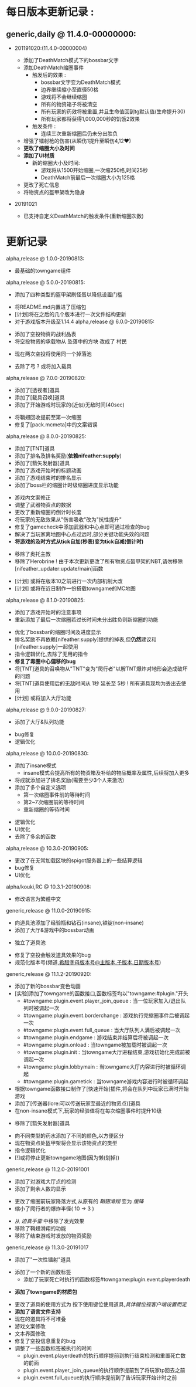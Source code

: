 # 每日版本更新记录 :

## generic,daily @ 11.4.0-00000000:

*   201191020:(11.4.0-00000004)
    *   添加了DeathMatch模式下的bossbar文字
    *   添加DeathMatch缩圈事件
        *   触发后的效果 : 
            * bossbar文字变为DeathMatch模式
            * 边界继续缩小至直径50格
            * 游戏将不会继续缩圈
            * 所有的物资箱子将被清空
            * 所有玩家的药效将被重置,并且生命值回到tg默认值(生命提升30)
            * 所有玩家都将获得1,000,000秒的饥饿2效果
        *   触发条件 :
            * 连续三次重新缩圈后仍未分出胜负
    *   增强了镭射枪的伤害(从瞬伤1提升至瞬伤4,12❤)
    *   **更改了缩圈大小及时间**
    *   **添加了UI材质**
        *   新的缩圈大小及时间:
            *   游戏将从1500开始缩圈,一次缩250格,时间25秒
            *   DeathMatch前最后一次缩圈大小为125格
    *   更改了死亡信息
    *   将物资点的盔甲架改为隐身

*   20191021
    *   已支持自定义DeathMatch的触发条件(重新缩圈次数)

更新记录
====================================
alpha,release @ 1.0.0-20190813:
+ 最基础的towngame组件

alpha,release @ 5.0.0-20190815:

+ 添加了四种类型的盔甲架刷怪蛋以降低设置门槛
* 将README.md内置进了压缩包
* [计划]将在之后的几个版本进行一次文件结构更新
* 对于游戏版本升级至1.14.4
alpha,release @ 6.0.0-20190815:

+ 	添加了空投物资的战利品表
+ 	将空投物资的承载物从 坠落中的方块 改成了 村民
*  	现在两次空投将使用同一个掉落池
-  	去除了弓
?	或将加入载具

alpha,release @ 7.0.0-20190820:

+   添加了[透视者]道具
+   添加了[载具召唤]道具
+   添加了开始游戏时玩家的(近似)无敌时间(40sec)
*   将鞘翅回收提前至第一次缩圈
*   修复了[pack.mcmeta]中的文案错误

alpha,release @ 8.0.0-20190825:  

+   添加了[TNT]道具
+   添加了排名及排名奖励(**依赖nifeather:supply**)
+   添加了[箭矢发射器]道具
+   添加了游戏开始时的标题动画
+   添加了游戏结束时的排名显示
+   添加了boss栏的缩圈计时级缩圈进度显示功能
*   游戏内文案修正
*   调整了武器物资点的数据
*   更改了重新缩圈的倒计时长度
*   将玩家的无敌效果从"伤害吸收"改为"抗性提升"
*   修复了gamecheck中添加武器和中心点即可通过检查的bug
*   解决了当玩家离地图中心点过远时,部分关键功能失效的问题
*   **将游戏的及时方式从tick自加(秒表)变为tick自减(倒计时)**
-   移除了奥托主教
-   移除了Herobrine
    !   由于本次更新更改了所有物资点盔甲架的NBT,请勿移除[nifeather_updater:update/main]函数
* [计划]  或将在版本10之前进行一次内部机制大改
* [计划]  或将在近日制作一份搭载towngame的MC地图

alpha,release @ 8.1.0-20190825:

+   添加了游戏开始时的注意事项
+   重新添加了最后一次缩圈若过长时间未分出胜负则新缩圈的功能
*   优化了bossbar的缩圈时间及进度显示
*   排名奖励不再依赖[nifeather:supply]提供的掉表,但**仍然**建议和[nifeather:supply]一起使用
*   指令逻辑优化,去除了无用的指令
*   **修复了毒圈中心偏移的bug**
*   将[TNT]道具的召唤物从"TNT"变为"爬行者"以解TNT爆炸对地形会造成破坏的问题
*   将[TNT]道具使用后的无敌时间从 1秒 延长至 5秒
!   所有道具现均为丢出去使用
* [计划]  或将加入大厅功能

alpha,release @ 9.0.0-20190827:

+   添加了大厅&队列功能
*   bug修复
*   逻辑优化

alpha,release @ 10.0.0-20190830:

+   添加了insane模式
    *   insane模式会提高所有的物资箱及补给的物品概率及属性,后续将加入更多
+   将成就添加进了排名奖励(需要至少3个人来激活)
+   添加了多个自定义选项
    *   第一次缩圈事件前的等待时间
    *   第2~7次缩圈前的等待时间
    *   重新缩圈的等待时间
*   逻辑优化
*   UI优化
*   去除了多余的函数

alpha,release @ 10.3.0-20190905:

*   更改了在无常加载区块的spigot服务器上的一些结算逻辑
*   bug修复
*   UI优化

alpha/kouki,RC @ 10.3.1-20190908:

*   修改语言为繁體中文

generic,release @ 11.0.0-20190915:

+   向道具池添加了经验瓶和钻石(insane),铁锭(non-insane)
+   添加了大厅&游戏中的bossbar动画
-   独立了道具池
*   修复了空投会触发道具效果的bug
*   规范化版本号(频道,希腊字母版本号@主版本.子版本.日期版本号)

generic,release @ 11.1.2-20190920:

+   添加了新的bossbar变色动画
+   [实验]添加了towngame的函数接口,函数标签均以"towngame:#plugin."开头
    +   #towngame:plugin.event.player_join_queue : 当一位玩家加入/退出队列时被调起一次
    +   #towngame:plugin.event.borderchange : 游戏执行完缩圈事件后被调起一次
    +   #towngame:plugin.event.full_queue : 当大厅队列人满后被调起一次
    +   #towngame:plugin.endgame : 游戏结束并结算后将被调起一次
    +   #towngame:plugin.onload : 当towngame被加载时被调起一次
    +   #towngame:plugin.init : 当towngame大厅进程结束,游戏初始化完成前被调起一次
    +   #towngame:plugin.lobbymain : 当towngame大厅内容进行时被循环调起
    +   #towngame:plugin.gametick : 当towngame游戏内容进行时被循环调起
+   根据towngame函数接口制作了[快速开始]插件,将会在队列中玩家已满时开始游戏
+   添加了[传送器(lore:可以传送玩家至最近的物资点)]道具
+   在non-insane模式下,玩家的经验值将在每次缩圈事件时提升10级
-   移除了[箭矢发射器]道具
*   向不同类型的药水添加了不同的颜色,以方便区分
*   现在物资点处盔甲架将会显示该物资点的类型
*   指令逻辑优化
*   [!]或将停止更新towngame地图(因为懒(划掉))

generic,release @ 11.2.0-20191001
+ 添加了对游戏大厅点的检测
+ 添加了剩余人数的显示
* 更改了缩圈前玩家降落方式,从原有的 *鞘翅滑翔* 变为 *缓降*
* 缩小了爬行者的爆炸半径( 10 -> 3 )
- 从 *迫真手雷* 中移除了发光效果
- 移除了鞘翅滑翔的功能
- 移除了结束游戏时发放的物资奖励

generic,release @ 11.3.0-20191017
+   添加了"一次性镭射"道具
*   添加了一个新的函数标签
    *   添加了玩家死亡时执行的函数标签#towngame:plugin.event.playerdeath
+   **添加了towngame的材质包**
*   更改了道具的使用方式为 按下使用键位使用道具,*具体键位视客户端设置而定*
*   **添加了语言文件支持**
*   现在的道具将不可堆叠
*   游戏文案修改
*   文本界面修改
*   修复了空投信息重复的bug
*   调整了一些函数标签被执行的时间
    *   plugin.event.playerdeath的执行顺序提前到执行结束检测和重置死亡数的前面
    *   plugin.event.player_join_queue的执行顺序提前到了将玩家tp回去之前
    *   plugin.event.full_queue的执行顺序提前到了告诉玩家开始计时之前